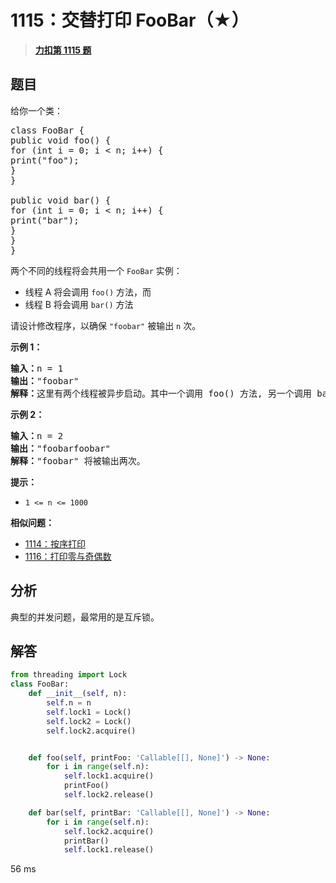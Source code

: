 # 1115：交替打印 FooBar（★）


> <u>**[力扣第 1115 题](https://leetcode.cn/problems/print-foobar-alternately/)**</u>

## 题目

<p>给你一个类：</p>

<pre>
class FooBar {
public void foo() {
for (int i = 0; i &lt; n; i++) {
print("foo");
}
}

public void bar() {
for (int i = 0; i &lt; n; i++) {
print("bar");
}
}
}
</pre>

<p>两个不同的线程将会共用一个 <code>FooBar</code> 实例：</p>

<ul>
<li>线程 A 将会调用 <code>foo()</code> 方法，而</li>
<li>线程 B 将会调用 <code>bar()</code> 方法</li>
</ul>

<p>请设计修改程序，以确保 <code>"foobar"</code> 被输出 <code>n</code> 次。</p>



<p><strong>示例 1：</strong></p>

<pre>
<strong>输入：</strong>n = 1
<strong>输出：</strong>"foobar"
<strong>解释：</strong>这里有两个线程被异步启动。其中一个调用 foo() 方法, 另一个调用 bar() 方法，"foobar" 将被输出一次。
</pre>

<p><strong>示例 2：</strong></p>

<pre>
<strong>输入：</strong>n = 2
<strong>输出：</strong>"foobarfoobar"
<strong>解释：</strong>"foobar" 将被输出两次。
</pre>



<p><strong>提示：</strong></p>

<ul>
<li><code>1 &lt;= n &lt;= 1000</code></li>
</ul>


**相似问题：**
- [1114：按序打印](/leetcode/1114)
- [1116：打印零与奇偶数](/leetcode/1116)


## 分析

典型的并发问题，最常用的是互斥锁。

## 解答

```python
from threading import Lock
class FooBar:
    def __init__(self, n):
        self.n = n
        self.lock1 = Lock()
        self.lock2 = Lock()
        self.lock2.acquire()


    def foo(self, printFoo: 'Callable[[], None]') -> None:
        for i in range(self.n):
            self.lock1.acquire()
            printFoo()
            self.lock2.release()

    def bar(self, printBar: 'Callable[[], None]') -> None:
        for i in range(self.n):
            self.lock2.acquire()
            printBar()
            self.lock1.release()
```
56 ms

